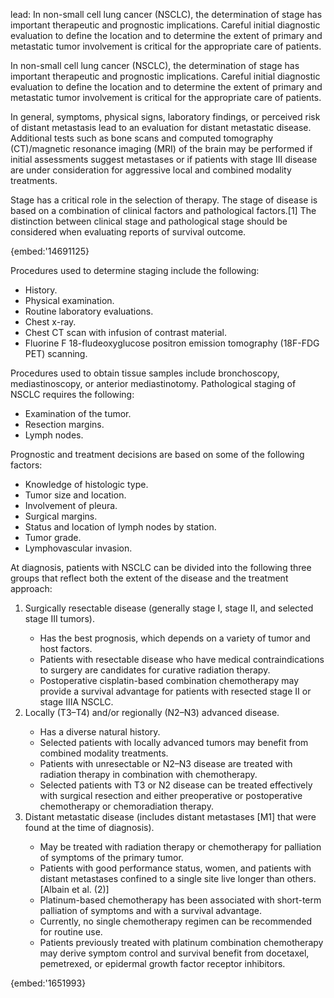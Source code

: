 lead: In non-small cell lung cancer (NSCLC), the determination of stage has important therapeutic and prognostic implications. Careful initial diagnostic evaluation to define the location and to determine the extent of primary and metastatic tumor involvement is critical for the appropriate care of patients.

In non-small cell lung cancer (NSCLC), the determination of stage has important therapeutic and prognostic implications. Careful initial diagnostic evaluation to define the location and to determine the extent of primary and metastatic tumor involvement is critical for the appropriate care of patients.

In general, symptoms, physical signs, laboratory findings, or perceived risk of distant metastasis lead to an evaluation for distant metastatic disease. Additional tests such as bone scans and computed tomography (CT)/magnetic resonance imaging (MRI) of the brain may be performed if initial assessments suggest metastases or if patients with stage III disease are under consideration for aggressive local and combined modality treatments.

Stage has a critical role in the selection of therapy. The stage of disease is based on a combination of clinical factors and pathological factors.[1] The distinction between clinical stage and pathological stage should be considered when evaluating reports of survival outcome.

{embed:'14691125}

Procedures used to determine staging include the following:

- History.
- Physical examination.
- Routine laboratory evaluations.
- Chest x-ray.
- Chest CT scan with infusion of contrast material.
- Fluorine F 18-fludeoxyglucose positron emission tomography (18F-FDG PET) scanning.

Procedures used to obtain tissue samples include bronchoscopy, mediastinoscopy, or anterior mediastinotomy. Pathological staging of NSCLC requires the following:

- Examination of the tumor.
- Resection margins.
- Lymph nodes.

Prognostic and treatment decisions are based on some of the following factors:

- Knowledge of histologic type.
- Tumor size and location.
- Involvement of pleura.
- Surgical margins.
- Status and location of lymph nodes by station.
- Tumor grade.
- Lymphovascular invasion.

At diagnosis, patients with NSCLC can be divided into the following three groups that reflect both the extent of the disease and the treatment approach:

<ol>
	<li>Surgically resectable disease (generally stage I, stage II, and selected stage III tumors).
		<div class="pdq-content-list">
			<ul>
				<li>Has the best prognosis,
which depends on a variety of tumor and host factors.</li>
				<li>Patients with resectable
disease who have medical contraindications to surgery are candidates for
curative radiation therapy.</li>
				<li>Postoperative cisplatin-based combination chemotherapy may provide a survival advantage for patients with resected stage II or stage IIIA NSCLC.</li>
			</ul>
		</div>
	</li>
	<li>Locally (T3–T4) and/or regionally (N2–N3) advanced disease.
		<div class="pdq-content-list">
			<ul>
				<li>Has a diverse natural history.  </li>
				<li>Selected patients with locally advanced tumors may benefit from combined modality treatments.</li>
				<li>Patients with unresectable or N2–N3 disease are
treated with radiation therapy in
combination with chemotherapy.  </li>
				<li>Selected patients
with T3 or N2  disease can be treated effectively with surgical resection and either preoperative or postoperative chemotherapy or chemoradiation therapy.</li>
			</ul>
		</div>
	</li>
	<li>Distant metastatic disease (includes distant metastases [M1] that were found at the time of
diagnosis).
		<div class="pdq-content-list">
			<ul>
				<li>May be treated with radiation therapy or chemotherapy
for palliation of symptoms of the primary tumor.</li>
				<li>Patients with good
performance status, women, and patients with distant metastases confined to a
single site live longer than others.[Albain et al. (2)]
				</li>
				<li>Platinum-based chemotherapy
has been associated with short-term palliation of symptoms and with a survival
advantage.</li>
				<li>Currently, no single chemotherapy regimen can be recommended for
routine use.</li>
				<li>Patients previously treated with platinum combination chemotherapy may derive symptom control and survival benefit from docetaxel, pemetrexed, or epidermal growth factor receptor inhibitors.</li>
			</ul>
		</div>
	</li>
</ol>

{embed:'1651993}